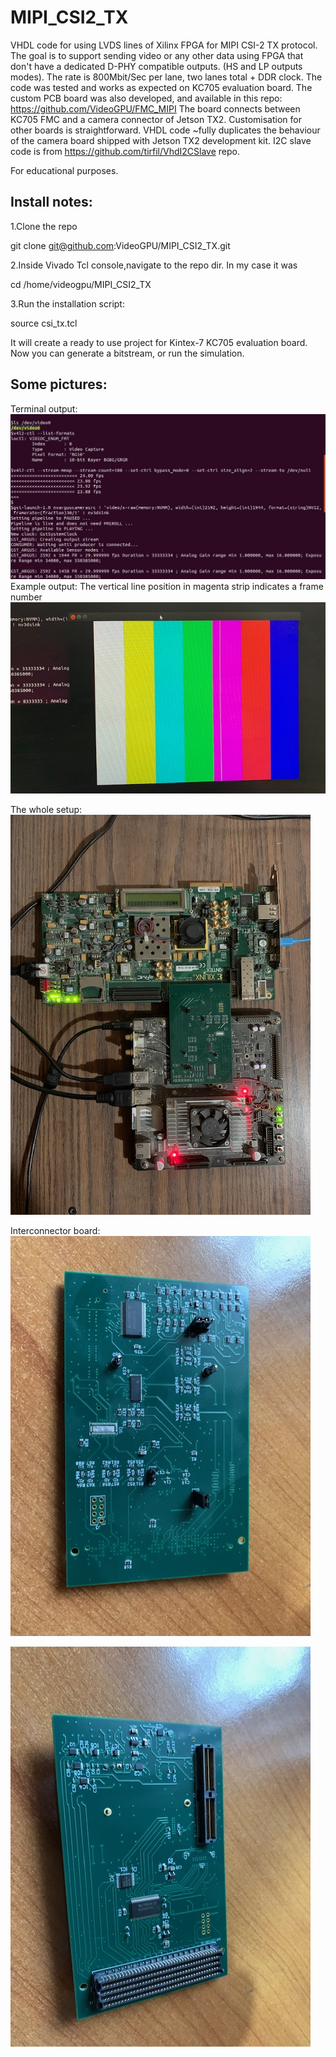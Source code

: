 # MIPI_CSI2_TX 
VHDL code for using LVDS lines of Xilinx FPGA  for MIPI CSI-2 TX  protocol.
The goal is to support sending video or any other data using  FPGA that
don't have a dedicated D-PHY compatible outputs. (HS and LP outputs modes).
The rate is 800Mbit/Sec per lane, two lanes total + DDR clock.
The code was tested and works as expected on KC705 evaluation board.
The custom PCB board was also developed, and available in this repo:
https://github.com/VideoGPU/FMC_MIPI
The board connects between KC705 FMC  and a camera connector of Jetson TX2.
Customisation for other boards is straightforward.
VHDL code  ~fully duplicates the behaviour of the camera board shipped with Jetson TX2 development kit.
I2C slave code is from https://github.com/tirfil/VhdI2CSlave repo. 

For educational purposes.

## Install notes:
1.Clone the repo

git clone git@github.com:VideoGPU/MIPI_CSI2_TX.git

2.Inside Vivado Tcl console,navigate to the repo dir. In my case it was

cd /home/videogpu/MIPI_CSI2_TX

3.Run the installation script:

source csi_tx.tcl

It will create a ready to use project for Kintex-7 KC705 evaluation board.
Now you can generate a bitstream, or run the simulation. 

## Some pictures:
Terminal output:
![Alt text](https://github.com/VideoGPU/MIPI_CSI2_TX/blob/master/pictures/terminal_output.jpg?raw=true)
Example output:
The vertical line position in magenta strip indicates a frame number
![Alt text](https://github.com/VideoGPU/MIPI_CSI2_TX/blob/master/pictures/IMG_6613.jpg?raw=true)

The whole setup:
![Alt text](https://github.com/VideoGPU/MIPI_CSI2_TX/blob/master/pictures/IMG_6612.jpg?raw=true)

Interconnector board:
![Alt text](https://github.com/VideoGPU/MIPI_CSI2_TX/blob/master/pictures/IMG_6610.jpg?raw=true)

![Alt text](https://github.com/VideoGPU/MIPI_CSI2_TX/blob/master/pictures/IMG_6611.jpg?raw=true)


